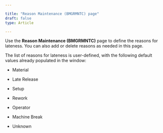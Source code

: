 ```yaml
---

title: "Reason Maintenance (BMGRMNTC) page"
draft: false
type: Article

---
```


Use the **Reason Maintenance (BMGRMNTC)** page to define the reasons for lateness. You can also add or delete reasons as needed in this page.

The list of reasons for lateness is user-defined, with the following default values already populated in the window:

- Material

- Late Release

- Setup

- Rework

- Operator

- Machine Break

- Unknown